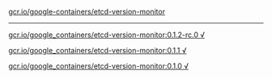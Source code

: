 [gcr.io/google-containers/etcd-version-monitor](https://hub.docker.com/r/sqeven/etcd-version-monitor/tags/) 

----
[gcr.io/google_containers/etcd-version-monitor:0.1.2-rc.0 √](https://hub.docker.com/r/sqeven/etcd-version-monitor/tags/)

[gcr.io/google_containers/etcd-version-monitor:0.1.1 √](https://hub.docker.com/r/sqeven/etcd-version-monitor/tags/)

[gcr.io/google_containers/etcd-version-monitor:0.1.0 √](https://hub.docker.com/r/sqeven/etcd-version-monitor/tags/)


